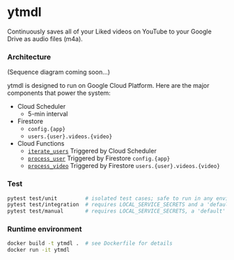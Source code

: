 # ytmdl

Continuously saves all of your Liked videos on YouTube to your Google Drive as audio files (m4a).

### Architecture

(Sequence diagram coming soon...)

ytmdl is designed to run on Google Cloud Platform. Here are the major components that power the system:

* Cloud Scheduler
  * 5-min interval
* Firestore
  * `config.{app}`
  * `users.{user}.videos.{video}`
* Cloud Functions
  * [`iterate_users`](ytmdl/iterate_users.py) Triggered by Cloud Scheduler
  * [`process_user`](ytmdl/process_user.py) Triggered by Firestore `config.{app}`
  * [`process_video`](ytmdl/process_video.py) Triggered by Firestore `users.{user}.videos.{video}`

### Test

```bash
pytest test/unit         # isolated test cases; safe to run in any environment
pytest test/integration  # requires LOCAL_SERVICE_SECRETS and a 'default' user in Firestore
pytest test/manual       # requires LOCAL_SERVICE_SECRETS, a 'default' user in Firestore, and manual validation
```

### Runtime environment

```bash
docker build -t ytmdl .  # see Dockerfile for details
docker run -it ytmdl
```
